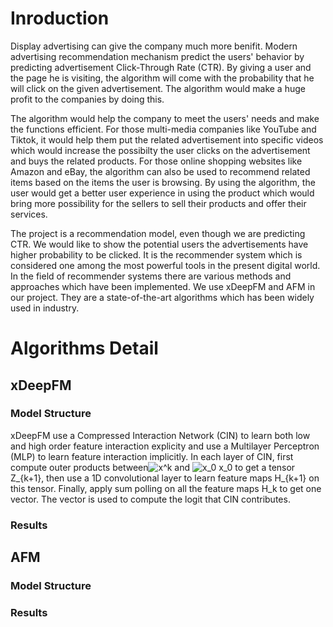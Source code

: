 # Inroduction

Display advertising can give the company much more benifit. Modern advertising recommendation mechanism predict the users' behavior by predicting advertisement Click-Through Rate (CTR). By giving a user and the page he is visiting, the algorithm will come with the probability that he will click on the given advertisement. The algorithm would make a huge profit to the companies by doing this.

The algorithm would help the company to meet the users' needs and make the functions efficient. For those multi-media companies like YouTube and Tiktok, it would help them put the related advertisement into specific videos which would increase the possibilty the user clicks on the advertisement and buys the related products. For those online shopping websites like Amazon and eBay, the algorithm can also be used to recommend related items based on the items the user is browsing. By using the algorithm, the user would get a better user experience in using the product which would bring more possibility for the sellers to sell their products and offer their services.

The project is a recommendation model, even though we are predicting CTR. We would like to show the potential users the advertisements have higher probability to be clicked. It is the recommender system which is considered one among the most powerful tools in the present digital world. In the field of recommender systems there are various methods and approaches which have been implemented. We use xDeepFM and AFM in our project. They are a state-of-the-art algorithms which has been widely used in industry.

# Algorithms Detail
## xDeepFM
### Model Structure

xDeepFM use a Compressed Interaction Network (CIN) to learn both low and high order feature interaction explicity and use a Multilayer Perceptron (MLP) to learn feature interaction implicitly. In each layer of CIN, first compute outer products between![x^k](https://user-images.githubusercontent.com/49369552/117372664-7140dd00-aefc-11eb-9723-e015527501e2.png) and ![x_0](https://user-images.githubusercontent.com/49369552/117372815-b9f89600-aefc-11eb-92fa-43127c234201.png)
x_0 to get a tensor Z_{k+1}, then use a 1D convolutional layer to learn feature maps H_{k+1} on this tensor. Finally, apply sum polling on all the feature maps H_k to get one vector. The vector is used to compute the logit that CIN contributes.
### Results

## AFM
### Model Structure

### Results

